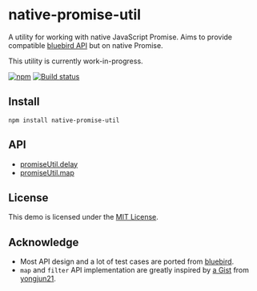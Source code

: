 # native-promise-util
A utility for working with native JavaScript Promise. Aims to provide compatible
[bluebird API](http://bluebirdjs.com/docs/api-reference.html) but on native Promise.

This utility is currently work-in-progress.

[![npm](https://img.shields.io/npm/v/native-promise-util)](https://www.npmjs.com/package/native-promise-util)
[![Build status](https://img.shields.io/github/workflow/status/VeryCrazyDog/native-promise-util/Node.js%20CI)](https://github.com/VeryCrazyDog/native-promise-util/actions?query=workflow%3A%22Node.js+CI%22)


## Install
```
npm install native-promise-util
```


## API
- [promiseUtil.delay](./doc/delay.md)
- [promiseUtil.map](./doc/map.md)


## License
This demo is licensed under the [MIT License](LICENSE).


## Acknowledge
- Most API design and a lot of test cases are ported from [bluebird](http://bluebirdjs.com/).
- `map` and `filter` API implementation are greatly inspired by [a Gist](https://gist.github.com/yongjun21/ec0ea757b9dcbf972a351453755cadcb)
	from [yongjun21](https://github.com/yongjun21).
